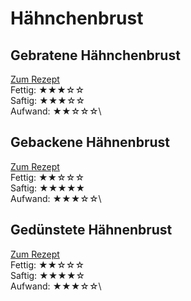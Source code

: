 # Hähnchenbrust

## Gebratene Hähnchenbrust
[Zum Rezept](Gebratene_Haehnchenbrust.md)\
Fettig:  ★★★☆☆\
Saftig:  ★★★☆☆\
Aufwand: ★★☆☆☆\

## Gebackene Hähnenbrust
[Zum Rezept](Gebackene_Haehnchenbrust.md)\
Fettig:  ★★☆☆☆\
Saftig:  ★★★★★\
Aufwand: ★★★☆☆\

## Gedünstete Hähnenbrust
[Zum Rezept](Geduenstete_Haehnchenbrust.md)\
Fettig:  ★★☆☆☆\
Saftig:  ★★★★☆\
Aufwand: ★★★☆☆\


